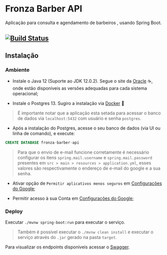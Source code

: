 # Fronza Barber API

Aplicação para consulta e agendamento de barbeiros , usando Spring Boot.

[![Build Status](https://travis-ci.com/gustavo-flor/fronza-barber-api.svg?branch=main)](https://travis-ci.com/gustavo-flor/fronza-barber-api)
---

## Instalação

### Ambiente

- Instale o Java 12 (Suporte ao JDK 12.0.2). Segue o site da [Oracle](https://www.oracle.com/java/technologies/javase-jdk11-downloads.html) ☕, onde estão disponíveis as versões adequadas para cada sistema operacional;

- Instale o Postgres 13. Sugiro a instalação via [Docker](https://hub.docker.com/_/postgres) 🐳 

> É importante notar que a aplicação esta setada para acessar o banco de dados via `localhost:5432` com usuário e senha `postgres`.

- Após a instalação do Postgres, acesse o seu banco de dados (via UI ou linha de comando), e execute:

```sql
CREATE DATABASE fronza-barber-api
```

> Para que o envio de e-mail funcione corretamente é necessário configurar os itens `spring.mail.username` e `spring.mail.password` presentes em `src > main > resources > application.yml`, esses valores são respectivamente o endereço de e-mail do google e a sua senha.

- Ativar opção de `Permitir aplicativos menos seguros` em [Configurações do Google](https://myaccount.google.com/u/1/lesssecureapps);

- Permitir acesso à sua Conta em [Configurações do Google](https://accounts.google.com/b/1/DisplayUnlockCaptcha);

### Deploy

Executar `./mvnw spring-boot:run` para executar o serviço.

> Também é possível executar o `./mvnw clean install` e executar o serviço através do `.jar` gerado na pasta `target`.

Para visualizar os endpoints disponiveis acessar o [Swagger](http://localhost:8080/api/swagger-ui/).
